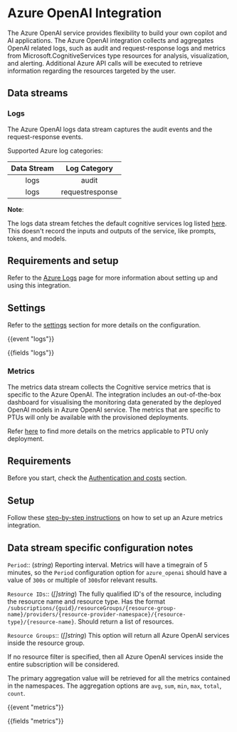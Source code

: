 # Azure OpenAI Integration

The Azure OpenAI service provides flexibility to build your own copilot and AI applications. The Azure OpenAI integration collects and aggregates OpenAI related logs, such as audit and request-response logs and metrics from Microsoft.CognitiveServices type resources for analysis, visualization, and alerting.
Additional Azure API calls will be executed to retrieve information regarding the resources targeted by the user.

## Data streams

### Logs

The Azure OpenAI logs data stream captures the audit events and the request-response events.

Supported Azure log categories:

| Data Stream |  Log Category   |
|:-----------:|:---------------:|
|    logs     |      audit      |
|    logs     | requestresponse |


**Note**:

The logs data stream fetches the default cognitive services log listed [here](https://learn.microsoft.com/en-us/azure/architecture/ai-ml/openai/architecture/log-monitor-azure-openai#:~:text=Metric-,Default%20Azure%20OpenAI%20logging,-This%20solution). This doesn't record the inputs and outputs of the service, like prompts, tokens, and models.

## Requirements and setup

Refer to the [Azure Logs](https://docs.elastic.co/integrations/azure) page for more information about setting up and using this integration.

## Settings

Refer to the [settings](https://docs.elastic.co/integrations/azure#:~:text=*.cloudapp.net-,Settings,-Use%20the%20following) section for more details on the configuration.

{{event "logs"}}

{{fields "logs"}}

### Metrics

The metrics data stream collects the Cognitive service metrics that is specific to the Azure OpenAI. The integration includes an out-of-the-box dashboard for visualising the monitoring data generated by the deployed OpenAI models in Azure OpenAI service. The metrics that are specific to PTUs will only be available with the provisioned deployments.

Refer [here](https://learn.microsoft.com/en-us/azure/ai-services/openai/how-to/monitoring#:~:text=Applies%20to%20PTU%2C%20and%20PTU%2Dmanaged%20deployments) to find more details on the metrics applicable to PTU only deployment.

## Requirements

Before you start, check the [Authentication and costs](https://docs.elastic.co/integrations/azure_metrics#authentication-and-costs) section.

## Setup

Follow these [step-by-step instructions](https://docs.elastic.co/integrations/azure_metrics#setup) on how to set up an Azure metrics integration.

## Data stream specific configuration notes

`Period`:: (_string_) Reporting interval. Metrics will have a timegrain of 5 minutes, so the `Period` configuration option  for `azure_openai` should have a value of `300s` or multiple of `300s`for relevant results.

`Resource IDs`:: (_[]string_) The fully qualified ID's of the resource, including the resource name and resource type. Has the format `/subscriptions/{guid}/resourceGroups/{resource-group-name}/providers/{resource-provider-namespace}/{resource-type}/{resource-name}`.
Should return a list of resources.

`Resource Groups`:: (_[]string_) This option will return all Azure OpenAI services inside the resource group.

If no resource filter is specified, then all Azure OpenAI services inside the entire subscription will be considered.

The primary aggregation value will be retrieved for all the metrics contained in the namespaces. The aggregation options are `avg`, `sum`, `min`, `max`, `total`, `count`.

{{event "metrics"}}

{{fields "metrics"}}
